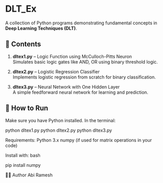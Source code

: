 # DLT_Ex
A collection of Python programs demonstrating fundamental concepts in **Deep Learning Techniques (DLT)**.

## 📂 Contents

1. **dltex1.py** – Logic Function using McCulloch-Pitts Neuron  
   Simulates basic logic gates like AND, OR using binary threshold logic.

2. **dltex2.py** – Logistic Regression Classifier  
   Implements logistic regression from scratch for binary classification.

3. **dltex3.py** – Neural Network with One Hidden Layer  
   A simple feedforward neural network for learning and prediction.

## 🚀 How to Run


Make sure you have Python installed. In the terminal:

python dltex1.py
python dltex2.py
python dltex3.py

Requirements:
Python 3.x
numpy (if used for matrix operations in your code)

Install with:
bash

pip install numpy


👩‍💻 Author
Abi Ramesh
